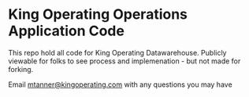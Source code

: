 <h1>King Operating Operations Application Code</h1>

This repo hold all code for King Operating Datawarehouse. Publicly viewable for folks to see process and implemenation - but not made for forking.

Email mtanner@kingoperating.com with any questions you may have
